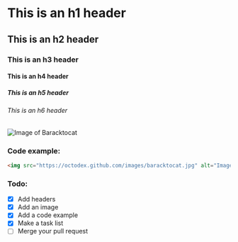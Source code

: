# This is an h1 header
## This is an h2 header
### This is an h3 header
#### This is an h4 header
##### This is an h5 header
###### This is an h6 header

![Image of Baracktocat](https://octodex.github.com/images/baracktocat.jpg)

### Code example:
```html
<img src="https://octodex.github.com/images/baracktocat.jpg" alt="Image of Baracktocat" />
```

### Todo:
- [x] Add headers
- [x] Add an image
- [x] Add a code example
- [x] Make a task list
- [ ] Merge your pull request
